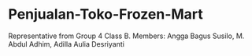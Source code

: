 # Penjualan-Toko-Frozen-Mart
Representative from Group 4 Class B. Members: Angga Bagus Susilo, M. Abdul Adhim, Adilla Aulia Desriyanti
